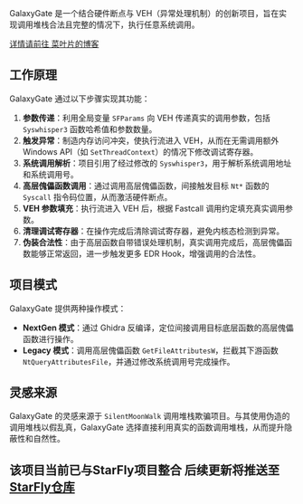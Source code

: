 GalaxyGate 是一个结合硬件断点与 VEH（异常处理机制）的创新项目，旨在实现调用堆栈合法且完整的情况下，执行任意系统调用。

[详情请前往 菜叶片的博客](https://cnmrsunshine.github.io/2025/04/04/galaxygate-zi-yan-zhan-qi-pian-idsc-fang-an/)
## 工作原理

GalaxyGate 通过以下步骤实现其功能：

1. **参数传递**：利用全局变量 `SFParams` 向 VEH 传递真实的调用参数，包括 `Syswhisper3` 函数哈希值和参数数量。
2. **触发异常**：制造内存访问冲突，使执行流进入 VEH，从而在无需调用额外 Windows API（如 `SetThreadContext`）的情况下修改调试寄存器。
3. **系统调用解析**：项目引用了经过修改的 `Syswhisper3`，用于解析系统调用地址和系统调用号。
4. **高层傀儡函数调用**：通过调用高层傀儡函数，间接触发目标 `Nt*` 函数的 `Syscall` 指令码位置，从而激活硬件断点。
5. **VEH 参数填充**：执行流进入 VEH 后，根据 Fastcall 调用约定填充真实调用参数。
6. **清理调试寄存器**：在操作完成后清除调试寄存器，避免内核态检测到异常。
7. **伪装合法性**：由于高层函数自带错误处理机制，真实调用完成后，高层傀儡函数能够正常返回，进一步触发更多 EDR Hook，增强调用的合法性。

## 项目模式

GalaxyGate 提供两种操作模式：

- **NextGen 模式**：通过 Ghidra 反编译，定位间接调用目标底层函数的高层傀儡函数进行操作。
- **Legacy 模式**：调用高层傀儡函数 `GetFileAttributesW`，拦截其下游函数 `NtQueryAttributesFile`，并通过修改系统调用号完成操作。

## 灵感来源

GalaxyGate 的灵感来源于 `SilentMoonWalk` 调用堆栈欺骗项目。与其使用伪造的调用堆栈以假乱真，GalaxyGate 选择直接利用真实的函数调用堆栈，从而提升隐蔽性和自然性。


## 该项目当前已与StarFly项目整合 后续更新将推送至[StarFly仓库](https://github.com/cnmrsunshine/starfly)

